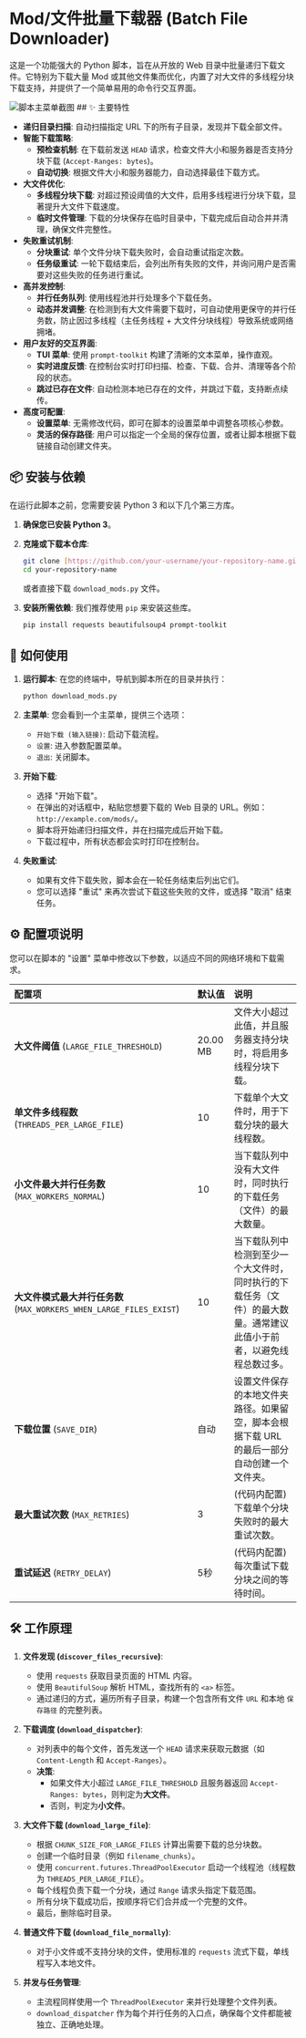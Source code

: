 # Mod/文件批量下载器 (Batch File Downloader)

这是一个功能强大的 Python 脚本，旨在从开放的 Web 目录中批量递归下载文件。它特别为下载大量 Mod 或其他文件集而优化，内置了对大文件的多线程分块下载支持，并提供了一个简单易用的命令行交互界面。

![脚本主菜单截图](https://i.imgur.com/your-image-link-here.png)  ## ✨ 主要特性

- **递归目录扫描**: 自动扫描指定 URL 下的所有子目录，发现并下载全部文件。
- **智能下载策略**:
    - **预检查机制**: 在下载前发送 `HEAD` 请求，检查文件大小和服务器是否支持分块下载 (`Accept-Ranges: bytes`)。
    - **自动切换**: 根据文件大小和服务器能力，自动选择最佳下载方式。
- **大文件优化**:
    - **多线程分块下载**: 对超过预设阈值的大文件，启用多线程进行分块下载，显著提升大文件下载速度。
    - **临时文件管理**: 下载的分块保存在临时目录中，下载完成后自动合并并清理，确保文件完整性。
- **失败重试机制**:
    - **分块重试**: 单个文件分块下载失败时，会自动重试指定次数。
    - **任务级重试**: 一轮下载结束后，会列出所有失败的文件，并询问用户是否需要对这些失败的任务进行重试。
- **高并发控制**:
    - **并行任务队列**: 使用线程池并行处理多个下载任务。
    - **动态并发调整**: 在检测到有大文件需要下载时，可自动使用更保守的并行任务数，防止因过多线程（主任务线程 + 大文件分块线程）导致系统或网络拥堵。
- **用户友好的交互界面**:
    - **TUI 菜单**: 使用 `prompt-toolkit` 构建了清晰的文本菜单，操作直观。
    - **实时进度反馈**: 在控制台实时打印扫描、检查、下载、合并、清理等各个阶段的状态。
    - **跳过已存在文件**: 自动检测本地已存在的文件，并跳过下载，支持断点续传。
- **高度可配置**:
    - **设置菜单**: 无需修改代码，即可在脚本的设置菜单中调整各项核心参数。
    - **灵活的保存路径**: 用户可以指定一个全局的保存位置，或者让脚本根据下载链接自动创建文件夹。

## 📦 安装与依赖

在运行此脚本之前，您需要安装 Python 3 和以下几个第三方库。

1.  **确保您已安装 Python 3**。

2.  **克隆或下载本仓库**:
    ```bash
    git clone [https://github.com/your-username/your-repository-name.git](https://github.com/your-username/your-repository-name.git)
    cd your-repository-name
    ```
    或者直接下载 `download_mods.py` 文件。

3.  **安装所需依赖**:
    我们推荐使用 `pip` 来安装这些库。
    ```bash
    pip install requests beautifulsoup4 prompt-toolkit
    ```

## 🚀 如何使用

1.  **运行脚本**:
    在您的终端中，导航到脚本所在的目录并执行：
    ```bash
    python download_mods.py
    ```

2.  **主菜单**:
    您会看到一个主菜单，提供三个选项：
    - `开始下载 (输入链接)`: 启动下载流程。
    - `设置`: 进入参数配置菜单。
    - `退出`: 关闭脚本。

3.  **开始下载**:
    - 选择 "开始下载"。
    - 在弹出的对话框中，粘贴您想要下载的 Web 目录的 URL。例如：`http://example.com/mods/`。
    - 脚本将开始递归扫描文件，并在扫描完成后开始下载。
    - 下载过程中，所有状态都会实时打印在控制台。

4.  **失败重试**:
    - 如果有文件下载失败，脚本会在一轮任务结束后列出它们。
    - 您可以选择 "重试" 来再次尝试下载这些失败的文件，或选择 "取消" 结束任务。

## ⚙️ 配置项说明

您可以在脚本的 "设置" 菜单中修改以下参数，以适应不同的网络环境和下载需求。

| 配置项 | 默认值 | 说明 |
| :--- | :--- | :--- |
| **大文件阈值** (`LARGE_FILE_THRESHOLD`) | 20.00 MB | 文件大小超过此值，并且服务器支持分块时，将启用多线程分块下载。 |
| **单文件多线程数** (`THREADS_PER_LARGE_FILE`) | 10 | 下载单个大文件时，用于下载分块的最大线程数。 |
| **小文件最大并行任务数** (`MAX_WORKERS_NORMAL`) | 10 | 当下载队列中没有大文件时，同时执行的下载任务（文件）的最大数量。 |
| **大文件模式最大并行任务数** (`MAX_WORKERS_WHEN_LARGE_FILES_EXIST`) | 10 | 当下载队列中检测到至少一个大文件时，同时执行的下载任务（文件）的最大数量。通常建议此值小于前者，以避免线程总数过多。 |
| **下载位置** (`SAVE_DIR`) | 自动 | 设置文件保存的本地文件夹路径。如果留空，脚本会根据下载 URL 的最后一部分自动创建一个文件夹。 |
| **最大重试次数** (`MAX_RETRIES`) | 3 | (代码内配置) 下载单个分块失败时的最大重试次数。 |
| **重试延迟** (`RETRY_DELAY`) | 5秒 | (代码内配置) 每次重试下载分块之间的等待时间。 |

## 🛠️ 工作原理

1.  **文件发现 (`discover_files_recursive`)**:
    - 使用 `requests` 获取目录页面的 HTML 内容。
    - 使用 `BeautifulSoup` 解析 HTML，查找所有的 `<a>` 标签。
    - 通过递归的方式，遍历所有子目录，构建一个包含所有文件 `URL` 和本地 `保存路径` 的完整列表。

2.  **下载调度 (`download_dispatcher`)**:
    - 对列表中的每个文件，首先发送一个 `HEAD` 请求来获取元数据（如 `Content-Length` 和 `Accept-Ranges`）。
    - **决策**:
        - 如果文件大小超过 `LARGE_FILE_THRESHOLD` 且服务器返回 `Accept-Ranges: bytes`，则判定为**大文件**。
        - 否则，判定为**小文件**。

3.  **大文件下载 (`download_large_file`)**:
    - 根据 `CHUNK_SIZE_FOR_LARGE_FILES` 计算出需要下载的总分块数。
    - 创建一个临时目录（例如 `filename_chunks`）。
    - 使用 `concurrent.futures.ThreadPoolExecutor` 启动一个线程池（线程数为 `THREADS_PER_LARGE_FILE`）。
    - 每个线程负责下载一个分块，通过 `Range` 请求头指定下载范围。
    - 所有分块下载成功后，按顺序将它们合并成一个完整的文件。
    - 最后，删除临时目录。

4.  **普通文件下载 (`download_file_normally`)**:
    - 对于小文件或不支持分块的文件，使用标准的 `requests` 流式下载，单线程写入本地文件。

5.  **并发与任务管理**:
    - 主流程同样使用一个 `ThreadPoolExecutor` 来并行处理整个文件列表。
    - `download_dispatcher` 作为每个并行任务的入口点，确保每个文件都能被独立、正确地处理。
